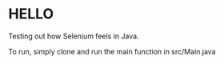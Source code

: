# HELLO 
Testing out how Selenium feels in Java.

To run, simply clone and run the main function in src/Main.java 
